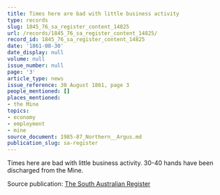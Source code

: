 ```yaml
---
title: Times here are bad with little business activity
type: records
slug: 1845_76_sa_register_content_14825
url: /records/1845_76_sa_register_content_14825/
record_id: 1845_76_sa_register_content_14825
date: '1861-08-30'
date_display: null
volume: null
issue_number: null
page: '3'
article_type: news
issue_reference: 30 August 1861, page 3
people_mentioned: []
places_mentioned:
- the Mine
topics:
- economy
- employment
- mine
source_document: 1985-87_Northern__Argus.md
publication_slug: sa-register
---
```


Times here are bad with little business activity.  30-40 hands have been discharged from the Mine.

Source publication: [The South Australian Register](/publications/sa-register/)

